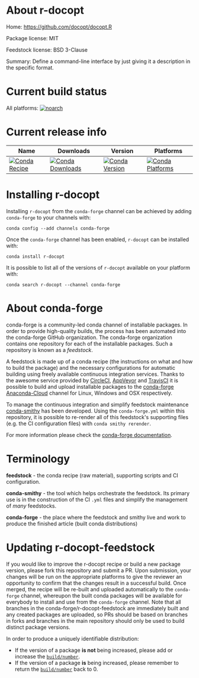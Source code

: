 About r-docopt
==============

Home: https://github.com/docopt/docopt.R

Package license: MIT

Feedstock license: BSD 3-Clause

Summary: Define a command-line interface by just giving it a description in the specific format.



Current build status
====================

All platforms:
[![noarch](https://img.shields.io/circleci/project/github/conda-forge/r-docopt-feedstock/master.svg?label=noarch)](https://circleci.com/gh/conda-forge/r-docopt-feedstock)

Current release info
====================

| Name | Downloads | Version | Platforms |
| --- | --- | --- | --- |
| [![Conda Recipe](https://img.shields.io/badge/recipe-r--docopt-green.svg)](https://anaconda.org/conda-forge/r-docopt) | [![Conda Downloads](https://img.shields.io/conda/dn/conda-forge/r-docopt.svg)](https://anaconda.org/conda-forge/r-docopt) | [![Conda Version](https://img.shields.io/conda/vn/conda-forge/r-docopt.svg)](https://anaconda.org/conda-forge/r-docopt) | [![Conda Platforms](https://img.shields.io/conda/pn/conda-forge/r-docopt.svg)](https://anaconda.org/conda-forge/r-docopt) |

Installing r-docopt
===================

Installing `r-docopt` from the `conda-forge` channel can be achieved by adding `conda-forge` to your channels with:

```
conda config --add channels conda-forge
```

Once the `conda-forge` channel has been enabled, `r-docopt` can be installed with:

```
conda install r-docopt
```

It is possible to list all of the versions of `r-docopt` available on your platform with:

```
conda search r-docopt --channel conda-forge
```


About conda-forge
=================

conda-forge is a community-led conda channel of installable packages.
In order to provide high-quality builds, the process has been automated into the
conda-forge GitHub organization. The conda-forge organization contains one repository
for each of the installable packages. Such a repository is known as a *feedstock*.

A feedstock is made up of a conda recipe (the instructions on what and how to build
the package) and the necessary configurations for automatic building using freely
available continuous integration services. Thanks to the awesome service provided by
[CircleCI](https://circleci.com/), [AppVeyor](https://www.appveyor.com/)
and [TravisCI](https://travis-ci.org/) it is possible to build and upload installable
packages to the [conda-forge](https://anaconda.org/conda-forge)
[Anaconda-Cloud](https://anaconda.org/) channel for Linux, Windows and OSX respectively.

To manage the continuous integration and simplify feedstock maintenance
[conda-smithy](https://github.com/conda-forge/conda-smithy) has been developed.
Using the ``conda-forge.yml`` within this repository, it is possible to re-render all of
this feedstock's supporting files (e.g. the CI configuration files) with ``conda smithy rerender``.

For more information please check the [conda-forge documentation](https://conda-forge.org/docs/).

Terminology
===========

**feedstock** - the conda recipe (raw material), supporting scripts and CI configuration.

**conda-smithy** - the tool which helps orchestrate the feedstock.
                   Its primary use is in the construction of the CI ``.yml`` files
                   and simplify the management of *many* feedstocks.

**conda-forge** - the place where the feedstock and smithy live and work to
                  produce the finished article (built conda distributions)


Updating r-docopt-feedstock
===========================

If you would like to improve the r-docopt recipe or build a new
package version, please fork this repository and submit a PR. Upon submission,
your changes will be run on the appropriate platforms to give the reviewer an
opportunity to confirm that the changes result in a successful build. Once
merged, the recipe will be re-built and uploaded automatically to the
`conda-forge` channel, whereupon the built conda packages will be available for
everybody to install and use from the `conda-forge` channel.
Note that all branches in the conda-forge/r-docopt-feedstock are
immediately built and any created packages are uploaded, so PRs should be based
on branches in forks and branches in the main repository should only be used to
build distinct package versions.

In order to produce a uniquely identifiable distribution:
 * If the version of a package **is not** being increased, please add or increase
   the [``build/number``](https://conda.io/docs/user-guide/tasks/build-packages/define-metadata.html#build-number-and-string).
 * If the version of a package **is** being increased, please remember to return
   the [``build/number``](https://conda.io/docs/user-guide/tasks/build-packages/define-metadata.html#build-number-and-string)
   back to 0.
